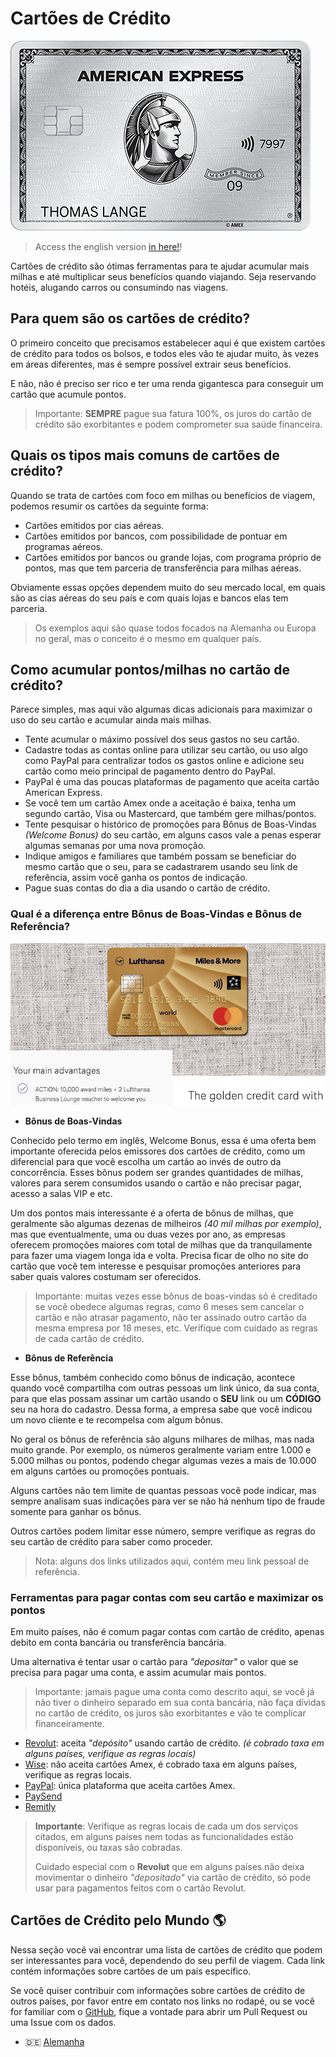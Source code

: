 # Cartões de Crédito

<img alt="Cartão amex platinum" src="images/platinum-card.png"/>


> Access the english version [in here!](cards.md)!

Cartões de crédito são ótimas ferramentas para te ajudar acumular mais milhas e até multiplicar seus benefícios quando viajando.
Seja reservando hotéis, alugando carros ou consumindo nas viagens.


## Para quem são os cartões de crédito?

O primeiro conceito que precisamos estabelecer aqui é que existem cartões de crédito para todos os bolsos, e todos eles vão te ajudar muito,
às vezes em áreas diferentes, mas é sempre possível extrair seus benefícios.

E não, não é preciso ser rico e ter uma renda gigantesca para conseguir um cartão que acumule pontos.

> Importante: **SEMPRE** pague sua fatura 100%, os juros do cartão de crédito são exorbitantes e podem comprometer sua saúde financeira.


## Quais os tipos mais comuns de cartões de crédito?

Quando se trata de cartões com foco em milhas ou benefícios de viagem, podemos resumir os cartões da seguinte forma:

- Cartões emitidos por cias aéreas.
- Cartões emitidos por bancos, com possibilidade de pontuar em programas aéreos.
- Cartões emitidos por bancos ou grande lojas, com programa próprio de pontos, mas que tem parceria de transferência para milhas aéreas.

Obviamente essas opções dependem muito do seu mercado local, em quais são as cias aéreas do seu país e com quais lojas e bancos elas tem parceria.

> Os exemplos aqui são quase todos focados na Alemanha ou Europa no geral, mas o conceito é o mesmo em qualquer país.


## Como acumular pontos/milhas no cartão de crédito?

Parece simples, mas aqui vão algumas dicas adicionais para maximizar o uso do seu cartão e acumular ainda mais milhas.

- Tente acumular o máximo possível dos seus gastos no seu cartão.
- Cadastre todas as contas online para utilizar seu cartão, ou uso algo como PayPal para centralizar todos os gastos online e adicione seu cartão como meio principal de pagamento dentro do PayPal.
- PayPal é uma das poucas plataformas de pagamento que aceita cartão American Express.
- Se você tem um cartão Amex onde a aceitação é baixa, tenha um segundo cartão, Visa ou Mastercard, que também gere milhas/pontos.
- Tente pesquisar o histórico de promoções para Bônus de Boas-Vindas _(Welcome Bonus)_ do seu cartão, em alguns casos vale a penas esperar algumas semanas por uma nova promoção.
- Indique amigos e familiares que também possam se beneficiar do mesmo cartão que o seu, para se cadastrarem usando seu link de referência, assim você ganha os pontos de indicação.
- Pague suas contas do dia a dia usando o cartão de crédito.


### Qual é a diferença entre Bônus de Boas-Vindas e Bônus de Referência?

<img alt="Cartão Miles & More com bônus de boas-vindas" src="images/miles-and-more-card.png"/>

- **Bônus de Boas-Vindas**


Conhecido pelo termo em inglês, Welcome Bonus, essa é uma oferta bem importante oferecida pelos emissores dos cartões de crédito, como um diferencial 
para que você escolha um cartão ao invés de outro da concorrência. Esses bônus podem ser grandes quantidades de milhas, valores para serem consumidos usando o cartão e não precisar pagar, acesso a salas VIP e etc.

Um dos pontos mais interessante é a oferta de bônus de milhas, que geralmente são algumas dezenas de milheiros _(40 mil milhas por exemplo)_, mas que eventualmente, uma ou duas vezes por ano, as empresas oferecem promoções maiores com total de milhas que da tranquilamente para fazer uma viagem longa ida e volta. Precisa ficar de olho no site do cartão que você tem interesse e pesquisar promoções anteriores para saber quais valores costumam ser oferecidos.

> Importante: muitas vezes esse bônus de boas-vindas só é creditado se você obedece algumas regras, como 6 meses sem cancelar o cartão e não atrasar pagamento, não ter assinado outro cartão da mesma empresa por 18 meses, etc. Verifique com cuidado as regras de cada cartão de crédito.


- **Bônus de Referência**

Esse bônus, também conhecido como bônus de indicação, acontece quando você compartilha com outras pessoas um link único, da sua conta, para que elas possam
assinar um cartão usando o **SEU** link ou um **CÓDIGO** seu na hora do cadastro. Dessa forma, a empresa sabe que você indicou um novo cliente e te recompelsa com algum bônus.

No geral os bônus de referência são alguns milhares de milhas, mas nada muito grande. Por exemplo, os números geralmente variam entre 1.000 e 5.000 milhas ou pontos, podendo chegar algumas vezes a mais de 10.000 em alguns cartões ou promoções pontuais. 

Alguns cartões não tem limite de quantas pessoas você pode indicar, mas sempre analisam suas indicações para ver se não há nenhum tipo de fraude somente para ganhar os bônus. 

Outros cartões podem limitar esse número, sempre verifique as regras do seu cartão de crédito para saber como proceder.

> Nota: alguns dos links utilizados aqui, contém meu link pessoal de referência.


### Ferramentas para pagar contas com seu cartão e maximizar os pontos

Em muito países, não é comum pagar contas com cartão de crédito, apenas debito em conta bancária ou transferência bancária.

Uma alternativa é tentar usar o cartão para _"depositar"_ o valor que se precisa para pagar uma conta, e assim acumular mais pontos.

> Importante: jamais pague uma conta como descrito aqui, se você já não tiver o dinheiro separado em sua conta bancária, não faça dívidas no cartão de crédito,
> os juros são exorbitantes e vão te complicar financeiramente.

- [Revolut](https://revolut.com/referral/?referral-code=luizegppz): aceita _"depósito"_ usando cartão de crédito. _(é cobrado taxa em alguns países, verifique as regras locais)_
- [Wise](https://wise.com/invite/ih/luizg): não aceita cartões Amex, é cobrado taxa em alguns países, verifique as regras locais.
- [PayPal](https://www.paypal.com): única plataforma que aceita cartões Amex.
- [PaySend](https://www.paysend.com)
- [Remitly](https://www.remitly.com/)

> **Importante**: Verifique as regras locais de cada um dos serviços citados, em alguns países nem todas as funcionalidades 
> estão disponíveis, ou taxas são cobradas.
> 
> Cuidado especial com o **Revolut** que em alguns países não deixa movimentar o dinheiro _"depositado"_ via cartão de crédito, 
> só pode usar para pagamentos feitos com o cartão Revolut.


## Cartões de Crédito pelo Mundo 🌎

Nessa seção você vai encontrar uma lista de cartões de crédito que podem ser interessantes para você, dependendo do seu perfil de viagem.
Cada link contém informações sobre cartões de um país específico.

Se você quiser contribuir com informações sobre cartões de crédito de outros países, por favor entre em contato nos links no rodapé, 
ou se você for familiar com o [GitHub](https://github.com/laguiar/milhas), fique a vontade para abrir um Pull Request ou uma Issue com os dados.

- 🇩🇪 [Alemanha](cartoes/cartoes-alemanha.md)
